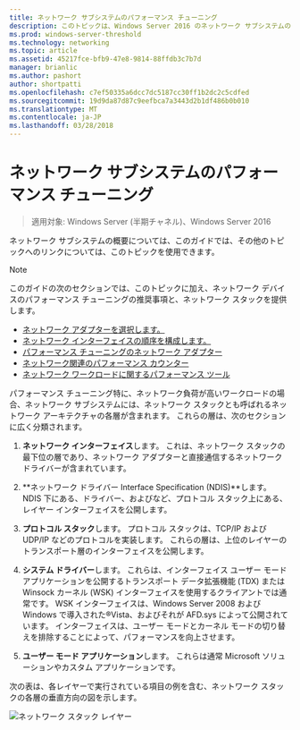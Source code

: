 ```yaml
---
title: ネットワーク サブシステムのパフォーマンス チューニング
description: このトピックは、Windows Server 2016 のネットワーク サブシステムのパフォーマンス チューニング ガイドの一部です。
ms.prod: windows-server-threshold
ms.technology: networking
ms.topic: article
ms.assetid: 45217fce-bfb9-47e8-9814-88ffdb3c7b7d
manager: brianlic
ms.author: pashort
author: shortpatti
ms.openlocfilehash: c7ef50335a6dcc7dc5187cc30ff1b2dc2c5cdfed
ms.sourcegitcommit: 19d9da87d87c9eefbca7a3443d2b1df486b0b010
ms.translationtype: MT
ms.contentlocale: ja-JP
ms.lasthandoff: 03/28/2018
---
```

# <a name="network-subsystem-performance-tuning"></a>ネットワーク サブシステムのパフォーマンス チューニング

>適用対象: Windows Server (半期チャネル)、Windows Server 2016

ネットワーク サブシステムの概要については、このガイドでは、その他のトピックへのリンクについては、このトピックを使用できます。

>[!NOTE]
>このガイドの次のセクションでは、このトピックに加え、ネットワーク デバイスのパフォーマンス チューニングの推奨事項と、ネットワーク スタックを提供します。
> - [ネットワーク アダプターを選択します。](net-sub-choose-nic.md)
> - [ネットワーク インターフェイスの順序を構成します。](net-sub-interface-metric.md)
> - [パフォーマンス チューニングのネットワーク アダプター](net-sub-performance-tuning-nics.md)
> - [ネットワーク関連のパフォーマンス カウンター](net-sub-performance-counters.md)
> - [ネットワーク ワークロードに関するパフォーマンス ツール](net-sub-performance-tools.md)

パフォーマンス チューニング特に、ネットワーク負荷が高いワークロードの場合、ネットワーク サブシステムには、ネットワーク スタックとも呼ばれるネットワーク アーキテクチャの各層が含まれます。 これらの層は、次のセクションに広く分類されます。

1. **ネットワーク インターフェイス**します。 これは、ネットワーク スタックの最下位の層であり、ネットワーク アダプターと直接通信するネットワーク ドライバーが含まれています。

2. **ネットワーク ドライバー Interface Specification (NDIS)**します。 NDIS 下にある、ドライバー、およびなど、プロトコル スタック上にある、レイヤー インターフェイスを公開します。
  
3. **プロトコル スタック**します。 プロトコル スタックは、TCP/IP および UDP/IP などのプロトコルを実装します。 これらの層は、上位のレイヤーのトランスポート層のインターフェイスを公開します。
  
4. **システム ドライバー**します。 これらは、インターフェイス ユーザー モード アプリケーションを公開するトランスポート データ拡張機能 (TDX) または Winsock カーネル (WSK) インターフェイスを使用するクライアントでは通常です。 WSK インターフェイスは、Windows Server 2008 および Windows で導入された&reg;Vista、およびそれが AFD.sys によって公開されています。 インターフェイスは、ユーザー モードとカーネル モードの切り替えを排除することによって、パフォーマンスを向上させます。
  
5. **ユーザー モード アプリケーション**します。 これらは通常 Microsoft ソリューションやカスタム アプリケーションです。

次の表は、各レイヤーで実行されている項目の例を含む、ネットワーク スタックの各層の垂直方向の図を示します。  

![ネットワーク スタック レイヤー](../../media/Network-Subsystem/network-layers.jpg)

